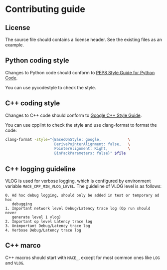 Contributing guide
==================

License
-------

The source file should contains a license header. See the existing files
as an example.

Python coding style
-------------------

Changes to Python code should conform to [PEP8 Style Guide for Python
Code](https://www.python.org/dev/peps/pep-0008/).

You can use pycodestyle to check the style.

C++ coding style
----------------

Changes to C++ code should conform to [Google C++ Style
Guide](https://google.github.io/styleguide/cppguide.html).

You can use cpplint to check the style and use clang-format to format
the code:

```sh
clang-format -style="{BasedOnStyle: google,            \
                      DerivePointerAlignment: false,   \
                      PointerAlignment: Right,         \
                      BinPackParameters: false}" $file
```

C++ logging guideline
---------------------

VLOG is used for verbose logging, which is configured by environment variable
`MACE_CPP_MIN_VLOG_LEVEL`. The guideline of VLOG level is as follows:

```
0. Ad hoc debug logging, should only be added in test or temporary ad hoc
   debugging
1. Important network level Debug/Latency trace log (Op run should never
   generate level 1 vlog)
2. Important op level Latency trace log
3. Unimportant Debug/Latency trace log
4. Verbose Debug/Latency trace log
```

C++ marco
----------
C++ macros should start with `MACE_`, except for most common ones like `LOG`
and `VLOG`.
